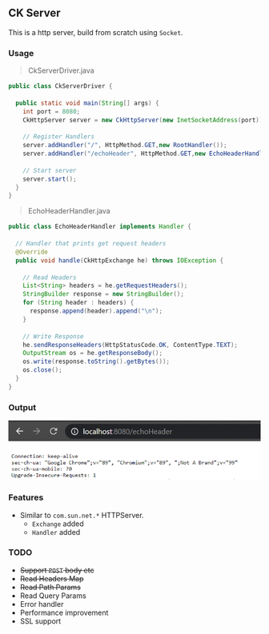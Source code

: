 ## CK Server
This is a http server, build from scratch using `Socket`.

### Usage

> CkServerDriver.java
```java
public class CkServerDriver {

  public static void main(String[] args) {
    int port = 8080;
    CkHttpServer server = new CkHttpServer(new InetSocketAddress(port));

    // Register Handlers
    server.addHandler("/", HttpMethod.GET,new RootHandler());
    server.addHandler("/echoHeader", HttpMethod.GET,new EchoHeaderHandler());
  
    // Start server
    server.start();
  }
}
```

> EchoHeaderHandler.java
```java
public class EchoHeaderHandler implements Handler {

  // Handler that prints get request headers
  @Override
  public void handle(CkHttpExchange he) throws IOException {

    // Read Headers
    List<String> headers = he.getRequestHeaders();
    StringBuilder response = new StringBuilder();
    for (String header : headers) {
      response.append(header).append("\n");
    }

    // Write Response
    he.sendResponseHeaders(HttpStatusCode.OK, ContentType.TEXT);
    OutputStream os = he.getResponseBody();
    os.write(response.toString().getBytes());
    os.close();
  }
}
```

### Output
![Browser Output](misc/screenshots/echo-header-screenshot.PNG)

### Features
- Similar to `com.sun.net.*` HTTPServer.
    - `Exchange` added
    - `Handler` added

### TODO
- ~~Support `POST` body etc~~
- ~~Read Headers Map~~
- ~~Read Path Params~~
- Read Query Params
- Error handler
- Performance improvement
- SSL support